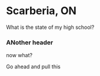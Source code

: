 # Scarberia, ON

What is the state of my high school?

### ANother header
now what?

Go ahead and pull this 
